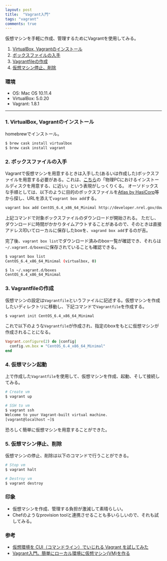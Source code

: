 ```yaml
---
layout: post
title:  "Vagrant入門"
tags: "vagrant"
comments: true
---
```


仮想マシンを手軽に作成、管理するためにVagrantを使用してみる。

1. [VirtualBox, Vagrantのインストール](#anchor1)
2. [ボックスファイルの入手](#anchor2)
3. [Vagrantfileの作成](#anchor3)
4. [仮想マシン停止、削除](#anchor4)

### 環境

- OS: Mac OS 10.11.4
- VirtualBox: 5.0.20
- Vagrant: 1.8.1

---

<a id="anchor1"></a>

### 1. VirtualBox, Vagrantのインストール

homebrewでインストール。

```bash
$ brew cask install virtualbox
$ brew cask install vagrant
```

<a id="anchor2"></a>

### 2. ボックスファイルの入手

Vagrantで仮想マシンを用意するときは入手した(あるいは作成した)ボックスファイルを用意する必要がある。これは、[こちら][1]の「物理PCにおけるインストールディスクを用意する、に近い」という表現がしっくりくる。
オーソドックスな手順としては、以下のように目的のボックスファイルを[Atlas by HasiCorp][3]等から探し、URLを添えて`vagrant box add`する。

```bash
vagrant box add CentOS_6.4_x86_64_Minimal http://developer.nrel.gov/downloads/vagrant-boxes/CentOS-6.4-x86_64-v20131103.box
```

上記コマンドで対象ボックスファイルのダウンロードが開始される。
ただし、ダウンロードに時間がかかりタイムアウトすることがあるので、そのときは直接アドレス叩いてローカルに保存したboxを、`vagrand box add`するのが吉。  

完了後、`vagrant box list`でダウンロード済みのbox一覧が確認でき、それらは`~/.vagrant.d/boxes`に保存されていることも確認できる。

```bash
$ vagrant box list
CentOS_6.4_x86_64_Minimal (virtualbox, 0)

$ ls ~/.vagrant.d/boxes
CentOS_6.4_x86_64_Minimal
```

<a id="anchor3"></a>

### 3. Vagrantfileの作成

仮想マシンの設定は`Vagrantfile`というファイルに記述する。仮想マシンを作成したいディレクトリに移動し、下記コマンドで`Vagrantfile`を作成する。

```bash
$ vagrant init CentOS_6.4_x86_64_Minimal
```

これで以下のような`Vagrantfile`が作成され、指定のboxをもとに仮想マシンが作成されることになる。

```ruby
Vagrant.configure(2) do |config|
  config.vm.box = "CentOS_6.4_x86_64_Minimal"
end
```

<a id="anchor4"></a>

### 4. 仮想マシン起動

上で作成した`Vagrantfile`を使用して、仮想マシンを作成、起動、そして接続してみる。  

```bash
# Create vm
$ vagrant up

# SSH to vm
$ vagrant ssh
Welcome to your Vagrant-built virtual machine.
[vagrant@localhost ~]$
```

恐ろしく簡単に仮想マシンを用意することができた。

<a id="anchor5"></a>

### 5. 仮想マシン停止、削除

仮想マシンの停止、削除は以下のコマンドで行うことができる。

```bash
# Stop vm
$ vagrant halt

# Destroy vm
$ vagrant destroy
```

### 印象

- 仮想マシンを作成、管理する負担が激減して素晴らしい。
- Chefのようなprovision toolと連携させることも多いらしいので、それも試してみる。

### 参考

- [仮想環境を CUI（コマンドライン）でいじれる Vagrant を試してみた][1]
- [Vagrant入門。簡単にローカル環境に仮想マシン(VM)を作る][2]

[1]: http://girigiribauer.com/archives/966
[2]: http://ruby-rails.hatenadiary.com/entry/20150719/1437249020
[3]: https://atlas.hashicorp.com/boxes/search
